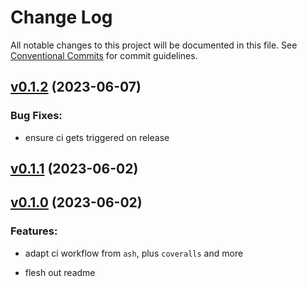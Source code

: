 # Change Log

All notable changes to this project will be documented in this file.
See [Conventional Commits](Https://conventionalcommits.org) for commit guidelines.

<!-- changelog -->

## [v0.1.2](https://github.com/bcksl/ash_geo/compare/v0.1.1...v0.1.2) (2023-06-07)




### Bug Fixes:

* ensure ci gets triggered on release

## [v0.1.1](https://github.com/bcksl/ash_geo/compare/v0.1.0...v0.1.1) (2023-06-02)




## [v0.1.0](https://github.com/bcksl/ash_geo/compare/v0.1.0...v0.1.0) (2023-06-02)




### Features:

* adapt ci workflow from `ash`, plus `coveralls` and more

* flesh out readme

